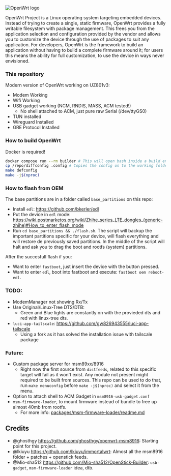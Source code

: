 ![OpenWrt logo](https://raw.githubusercontent.com/openwrt/openwrt/refs/heads/main/include/logo.png)

OpenWrt Project is a Linux operating system targeting embedded devices. Instead
of trying to create a single, static firmware, OpenWrt provides a fully
writable filesystem with package management. This frees you from the
application selection and configuration provided by the vendor and allows you
to customize the device through the use of packages to suit any application.
For developers, OpenWrt is the framework to build an application without having
to build a complete firmware around it; for users this means the ability for
full customization, to use the device in ways never envisioned.

### This repository
Modern version of OpenWrt working on UZ801v3:
- Modem Working
- Wifi Working
- USB gadget working (NCM, RNDIS, MASS, ACM tested!)
  - No shell attached to ACM, just pure raw Serial (/dev/ttyGS0)
- TUN installed
- Wireguard Installed
- GRE Protocol Installed

### How to build OpenWrt
Docker is required!
```bash
docker compose run --rm builder # This will open bash inside a build environment
cp /repo/diffconfig .config # Copies the config on to the working folder
make defconfig
make -j$(nproc)
```

### How to flash from OEM
The base partitions are in a folder called `base_partitions` on this repo:
- Install `edl`: https://github.com/bkerler/edl
- Put the device in `edl` mode: https://wiki.postmarketos.org/wiki/Zhihe_series_LTE_dongles_(generic-zhihe)#How_to_enter_flash_mode
- Run `cd base_partitions && ./flash.sh`. The script will backup the important partitions specific for your device, will flash everything and will restore de previously saved partitions. In the middle of the script will halt and ask you to drag the boot and rootfs (system) partitions.

After the succesfull flash if you:
- Want to enter `fastboot`, just insert the device with the button pressed.
- Want to enter `edl`, boot into fastboot and execute: `fastboot oem reboot-edl`.

### TODO:
- ModemManager not showing Rx/Tx
- Use Original/Linux-Tree DTS/DTB:
  - Green and Blue lights are constantly on with the provieded dts and red with linux-tree dts.
- `luci-app-tailscale`: https://github.com/gw826943555/luci-app-tailscale
  - Using a fork as it has solved the installation issue with tailscale package

### Future:
- Custom package server for msm89xx/8916
  - Right now the first source from `distfeeds`, related to this specific target will fail as it won't exist. Any module not present might required to be built from sources. This repo can be used to do that, run `make menuconfig` before `make -j$(nproc)` and select it from the menu.
- Option to attach shell to ACM Gadget in `msm8916-usb-gadget.conf`
- `msm-firmware-loader`, to mount firmware instead of bundle to free up almost 40mb from rootfs.
  - For more info: [packages/msm-firmware-loader/readme.md](packages/msm-firmware-loader/readme.md)

## Credits
- @ghosthgy https://github.com/ghosthgy/openwrt-msm8916: Starting point for this project.
- @lkiuyu https://github.com/lkiuyu/immortalwrt: Almost all the msm8916 folder + patches + openstick feeds.
- @Mio-sha512 https://github.com/Mio-sha512/OpenStick-Builder: `usb-gadget`, `msm-firmware-loader` idea, dtb.
